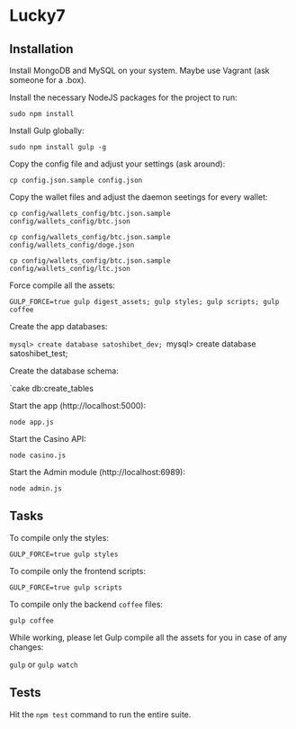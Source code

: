 Lucky7
==========

## Installation

Install MongoDB and MySQL on your system. Maybe use Vagrant (ask someone for a .box).

Install the necessary NodeJS packages for the project to run:

`sudo npm install`

Install Gulp globally:

`sudo npm install gulp -g`

Copy the config file and adjust your settings (ask around):

`cp config.json.sample config.json`

Copy the wallet files and adjust the daemon seetings for every wallet:

`cp config/wallets_config/btc.json.sample config/wallets_config/btc.json`

`cp config/wallets_config/btc.json.sample config/wallets_config/doge.json`

`cp config/wallets_config/btc.json.sample config/wallets_config/ltc.json`

Force compile all the assets:

`GULP_FORCE=true gulp digest_assets; gulp styles; gulp scripts; gulp coffee`

Create the app databases:

`mysql> create database satoshibet_dev;
`mysql> create database satoshibet_test;

Create the database schema:

`cake db:create_tables

Start the app (http://localhost:5000):

`node app.js`

Start the Casino API:

`node casino.js`

Start the Admin module  (http://localhost:6989):

`node admin.js`

## Tasks

To compile only the styles:

`GULP_FORCE=true gulp styles`

To compile only the frontend scripts:

`GULP_FORCE=true gulp scripts`

To compile only the backend `coffee` files:

`gulp coffee`

While working, please let Gulp compile all the assets for you in case of any changes:

`gulp` or `gulp watch`

## Tests

Hit the `npm test` command to run the entire suite.
